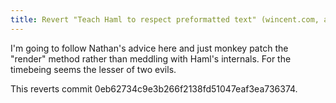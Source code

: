 ```yaml
---
title: Revert "Teach Haml to respect preformatted text" (wincent.com, add2e6c)
---
```


I'm going to follow Nathan's advice here and just monkey patch the "render" method rather than meddling with Haml's internals. For the timebeing seems the lesser of two evils.

This reverts commit 0eb62734c9e3b266f2138fd51047eaf3ea736374.
